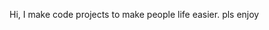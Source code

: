 Hi, I make code projects to make people life easier. pls enjoy

<!---
JustAnotherGuyCoding/JustAnotherGuyCoding is a ✨ special ✨ repository because its `README.md` (this file) appears on your GitHub profile.
You can click the Preview link to take a look at your changes.
--->
